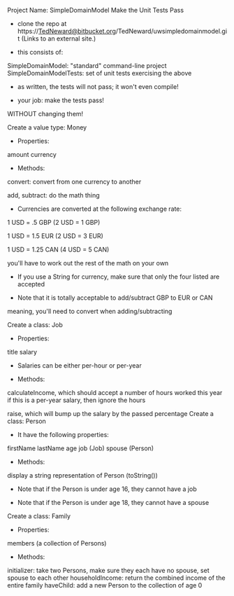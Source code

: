 Project Name: SimpleDomainModel
Make the Unit Tests Pass

- clone the repo at https://TedNeward@bitbucket.org/TedNeward/uwsimpledomainmodel.git (Links to an external site.)

- this consists of:

SimpleDomainModel: "standard" command-line project
SimpleDomainModelTests: set of unit tests exercising the above
- as written, the tests will not pass; it won't even compile!

- your job: make the tests pass!

WITHOUT changing them!

Create a value type: Money

- Properties:

amount
currency
- Methods:

convert: convert from one currency to another

add, subtract: do the math thing

- Currencies are converted at the following exchange rate:

1 USD = .5 GBP (2 USD = 1 GBP)

1 USD = 1.5 EUR (2 USD = 3 EUR)

1 USD = 1.25 CAN (4 USD = 5 CAN)

you'll have to work out the rest of the math on your own

- If you use a String for currency, make sure that only the four listed are accepted

- Note that it is totally acceptable to add/subtract GBP to EUR or CAN

meaning, you'll need to convert when adding/subtracting

Create a class: Job

- Properties:

title
salary
- Salaries can be either per-hour or per-year

- Methods:

calculateIncome, which should accept a number of hours worked this year
if this is a per-year salary, then ignore the hours

raise, which will bump up the salary by the passed percentage
Create a class: Person

- It have the following properties:

firstName
lastName
age
job (Job)
spouse (Person)
- Methods:

display a string representation of Person (toString())
- Note that if the Person is under age 16, they cannot have a job

- Note that if the Person is under age 18, they cannot have a spouse

Create a class: Family

- Properties:

members (a collection of Persons)
- Methods:

initializer: take two Persons, make sure they each have no spouse, set spouse to each other
householdIncome: return the combined income of the entire family
haveChild: add a new Person to the collection of age 0

